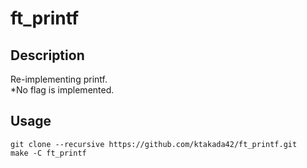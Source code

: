 # ft_printf
## Description
Re-implementing printf.  
\*No flag is implemented.
## Usage
```
git clone --recursive https://github.com/ktakada42/ft_printf.git
make -C ft_printf
```
